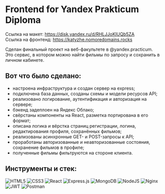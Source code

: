 # Frontend for Yandex Prakticum Diploma

Ссылка на макет: https://disk.yandex.ru/d/RHLJJoKIUQb5ZA  
Ссылка на фронтенд: https://katyzhe.nomoredomains.rocks

Сделан финальный проект на веб-факультете в @yandex.practicum.  
Это сервис, в котором можно найти фильмы по запросу и сохранить в личном кабинете.  

## Вот что было сделано:
* настроена инфраструктура и создан сервер на express;
* подключена база данных, созданы схемы и модели ресурсов API;
* реализовано логирование, аутентификация и авторизация на сервере;
* бэкенд задеплоен на Яндекс Облако;
* свёрстаны компоненты на React, разметка портирована в его формат;
* описана логика и вёрстка страниц регистрации, логина, редактирования профиля, сохранённых фильмов;
* реализованы асинхронные GET- и POST-запросы к API;
* проработаны авторизованные и неавторизованные состояния, сохранение фильмов в профиле;
* полученные фильмы фильтруются на стороне клиента.
  
## Инструменты и стек: 
![HTML5](https://img.shields.io/badge/html5-%23E34F26.svg?style=for-the-badge&logo=html5&logoColor=white) ![CSS3](https://img.shields.io/badge/css3-%231572B6.svg?style=for-the-badge&logo=css3&logoColor=white) ![React](https://img.shields.io/badge/react-%2320232a.svg?style=for-the-badge&logo=react&logoColor=%2361DAFB) ![Express.js](https://img.shields.io/badge/express.js-%23404d59.svg?style=for-the-badge&logo=express&logoColor=%2361DAFB) ![MongoDB](https://img.shields.io/badge/MongoDB-%234ea94b.svg?style=for-the-badge&logo=mongodb&logoColor=white) ![NodeJS](https://img.shields.io/badge/node.js-6DA55F?style=for-the-badge&logo=node.js&logoColor=white) ![Nginx](https://img.shields.io/badge/nginx-%23009639.svg?style=for-the-badge&logo=nginx&logoColor=white)
 ![JWT](https://img.shields.io/badge/JWT-black?style=for-the-badge&logo=JSON%20web%20tokens) ![Postman](https://img.shields.io/badge/Postman-FF6C37?style=for-the-badge&logo=postman&logoColor=white)
